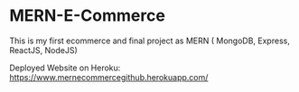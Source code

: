 # MERN-E-Commerce

This is my first ecommerce and final project as MERN ( MongoDB, Express, ReactJS, NodeJS)

Deployed Website on Heroku: https://www.mernecommercegithub.herokuapp.com/

